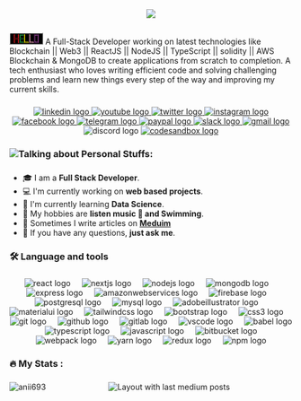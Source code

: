<div align="center">
  <img height="150" src="https://scontent.faip2-1.fna.fbcdn.net/v/t39.30808-6/329647955_2421239801364950_1075831568202756931_n.jpg?_nc_cat=110&ccb=1-7&_nc_sid=5f2048&_nc_ohc=INSDNycuVvEQ7kNvgGCAUy4&_nc_oc=AdgKuDDo0-Wnayijo9ExkqhBeH-IbQUfh0llsDX2H7mgQXW_gCbcUEv-uxkcsHDev8U&_nc_ht=scontent.faip2-1.fna&oh=00_AfAe4GiYm9wsLZsEp_QlvQ4pMa6gBVHfC4Ml3EQjvDby6A&oe=663E6B29"  />
</div>

###

<p><img src="https://raw.githubusercontent.com/vibrantfix/vibrantfix/main/assets/gif/hello.gif" width="60px">
  A Full-Stack Developer working on latest technologies like Blockchain || Web3 || ReactJS || NodeJS || TypeScript || solidity || AWS Blockchain & MongoDB to create applications from scratch to completion. A tech enthusiast who loves writing efficient code and solving challenging problems and learn new things every step of the way and improving my current skills.
</p>

###

<div align="center">
  <a href="linkedin.com/in/erkamalofficial" target="_blank">
    <img src="https://raw.githubusercontent.com/maurodesouza/profile-readme-generator/master/src/assets/icons/social/linkedin/default.svg" width="37" height="25" alt="linkedin logo"  />
  </a>
  <a href="https://www.youtube.com/@erkamalofficial" target="_blank">
    <img src="https://raw.githubusercontent.com/maurodesouza/profile-readme-generator/master/src/assets/icons/social/youtube/default.svg" width="37" height="25" alt="youtube logo"  />
  </a>
  <a href="https://twitter.com/erkamalofficial" target="_blank">
    <img src="https://raw.githubusercontent.com/maurodesouza/profile-readme-generator/master/src/assets/icons/social/twitter/default.svg" width="37" height="25" alt="twitter logo"  />
  </a>
  <a href="https://www.instagram.com/erkamalofficial" target="_blank">
    <img src="https://raw.githubusercontent.com/maurodesouza/profile-readme-generator/master/src/assets/icons/social/instagram/default.svg" width="37" height="25" alt="instagram logo"  />
  </a>
  <a href="https://www.facebook.com/erkamalofficial" target="_blank">
    <img src="https://raw.githubusercontent.com/maurodesouza/profile-readme-generator/master/src/assets/icons/social/facebook/default.svg" width="37" height="25" alt="facebook logo"  />
  </a>
  <a href="https://t.me/erkamalofficial" target="_blank">
    <img src="https://raw.githubusercontent.com/maurodesouza/profile-readme-generator/master/src/assets/icons/social/telegram/default.svg" width="37" height="25" alt="telegram logo"  />
  </a>
  <a href="https://paypal.me/erkamalofficial" target="_blank">
    <img src="https://raw.githubusercontent.com/maurodesouza/profile-readme-generator/master/src/assets/icons/social/paypal/default.svg" width="37" height="25" alt="paypal logo"  />
  </a>
  <a href="https://kamalsspace.slack.com/team/U0726M9DT7E" target="_blank">
    <img src="https://raw.githubusercontent.com/maurodesouza/profile-readme-generator/master/src/assets/icons/social/slack/default.svg" width="37" height="25" alt="slack logo"  />
  </a>
  <a href="https://mail.google.com/mail/u/0/#inbox?compose=DmwnWrRttFrNZdTwrmJTwQWDNnhdFDGDrMQPlpDlcXpRhgsqtlMdBVbGdkJBCFPQfNQdLrVfXnLq" target="_blank">
    <img src="https://raw.githubusercontent.com/maurodesouza/profile-readme-generator/master/src/assets/icons/social/gmail/default.svg" width="37" height="25" alt="gmail logo"  />
  </a>
  <img src="https://raw.githubusercontent.com/maurodesouza/profile-readme-generator/master/src/assets/icons/social/discord/default.svg" width="37" height="25" alt="discord logo"  />
  <a href="https://codesandbox.io/u/kamalofficial" target="_blank">
    <img src="https://raw.githubusercontent.com/maurodesouza/profile-readme-generator/master/src/assets/icons/social/codesandbox/default.svg" width="37" height="25" alt="codesandbox logo"  />
  </a>
</div>


### <img src="https://media.giphy.com/media/VgCDAzcKvsR6OM0uWg/giphy.gif" width="40">Talking about Personal Stuffs:

###

- 🎓 I am a **Full Stack Developer**.
- 💻 I'm currently working on **web based projects**.
- 🌱 I'm currently learning **Data Science**. 
- 🤔 My hobbies are **listen music 🎵 and Swimming**.
- 📝 Sometimes I write articles on **[Meduim](https://erkamalofficial.medium.com/)**
- 💬 If you have any questions, **just ask me**.

###

<h3 align="left">🛠 Language and tools</h3>

###

<div align="center">
  <img src="https://skillicons.dev/icons?i=react" height="40" alt="react logo"  />
  <img width="12" />
  <img src="https://cdn.jsdelivr.net/gh/devicons/devicon/icons/nextjs/nextjs-original.svg" height="40" alt="nextjs logo"  />
  <img width="12" />
  <img src="https://cdn.simpleicons.org/nodedotjs/339933" height="40" alt="nodejs logo"  />
  <img width="12" />
  <img src="https://skillicons.dev/icons?i=mongodb" height="40" alt="mongodb logo"  />
  <img width="12" />
  <img src="https://skillicons.dev/icons?i=express" height="40" alt="express logo"  />
  <img width="12" />
  <img src="https://skillicons.dev/icons?i=aws" height="40" alt="amazonwebservices logo"  />
  <img width="12" />
  <img src="https://skillicons.dev/icons?i=firebase" height="40" alt="firebase logo"  />
  <img width="12" />
  <img src="https://cdn.jsdelivr.net/gh/devicons/devicon/icons/postgresql/postgresql-original.svg" height="40" alt="postgresql logo"  />
  <img width="12" />
  <img src="https://skillicons.dev/icons?i=mysql" height="40" alt="mysql logo"  />
  <img width="12" />
  <img src="https://cdn.simpleicons.org/adobeillustrator/FF9A00" height="40" alt="adobeillustrator logo"  />
  <img width="12" />
  <img src="https://skillicons.dev/icons?i=materialui" height="40" alt="materialui logo"  />
  <img width="12" />
  <img src="https://skillicons.dev/icons?i=tailwind" height="40" alt="tailwindcss logo"  />
  <img width="12" />
  <img src="https://cdn.jsdelivr.net/gh/devicons/devicon/icons/bootstrap/bootstrap-original.svg" height="40" alt="bootstrap logo"  />
  <img width="12" />
  <img src="https://cdn.simpleicons.org/css3/1572B6" height="40" alt="css3 logo"  />
  <img width="12" />
  <img src="https://skillicons.dev/icons?i=git" height="40" alt="git logo"  />
  <img width="12" />
  <img src="https://skillicons.dev/icons?i=github" height="40" alt="github logo"  />
  <img width="12" />
  <img src="https://skillicons.dev/icons?i=gitlab" height="40" alt="gitlab logo"  />
  <img width="12" />
  <img src="https://skillicons.dev/icons?i=vscode" height="40" alt="vscode logo"  />
  <img width="12" />
  <img src="https://cdn.simpleicons.org/babel/F9DC3E" height="40" alt="babel logo"  />
  <img width="12" />
  <img src="https://skillicons.dev/icons?i=ts" height="40" alt="typescript logo"  />
  <img width="12" />
  <img src="https://skillicons.dev/icons?i=js" height="40" alt="javascript logo"  />
  <img width="12" />
  <img src="https://cdn.jsdelivr.net/gh/devicons/devicon/icons/bitbucket/bitbucket-original.svg" height="40" alt="bitbucket logo"  />
  <img width="12" />
  <img src="https://cdn.jsdelivr.net/gh/devicons/devicon/icons/webpack/webpack-original.svg" height="40" alt="webpack logo"  />
  <img width="12" />
  <img src="https://cdn.jsdelivr.net/gh/devicons/devicon/icons/yarn/yarn-original.svg" height="40" alt="yarn logo"  />
  <img width="12" />
  <img src="https://cdn.jsdelivr.net/gh/devicons/devicon/icons/redux/redux-original.svg" height="40" alt="redux logo"  />
  <img width="12" />
  <img src="https://cdn.jsdelivr.net/gh/devicons/devicon/icons/npm/npm-original-wordmark.svg" height="40" alt="npm logo"  />
</div>

###

<h3 align="left">🔥   My Stats :</h3>

###
<p><img align="left" src="https://github-readme-streak-stats.herokuapp.com/?user=anii693&theme=dark" alt="anii693" /></p>
<div align="center">
  <img src="https://github-read-medium-git-main.pahlevikun.vercel.app/latest?limit=4&username=https://medium.com/@erkamalofficial&theme=default" alt="Layout with last medium posts"  />
</div>

###
